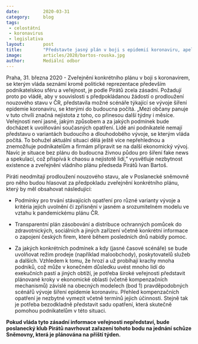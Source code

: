 ```yaml
---
date:         2020-03-31
category:     blog
tags:
 - celostátní
 - koronavirus
 - legislativa
layout:       post
title:        "Představte jasný plán v boji s epidemií koronaviru, apelují na vládu Piráti. Bod chtějí zařadit na jednání Sněmovny"
image:        articles/2020/bartos-rouska.jpg
author:       Mediální odbor
--- 
```



Praha, 31. března 2020 - Zveřejnění konkrétního plánu v boji s koronavirem, se kterým vláda seznámí kromě politické reprezentace především podnikatelskou sféru a veřejnost, je podle Pirátů zcela zásadní. Požadují proto po vládě, aby v souvislosti s předpokládanou žádostí o prodloužení nouzového stavu v ČR, představila možné scénáře týkající se vývoje šíření epidemie koronaviru, se kterými do budoucna počítá. „Mezi občany panuje v tuto chvíli značná nejistota z toho, co přinesou další týdny i měsíce. Veřejnosti není jasné, jakým způsobem a za jakých podmínek bude docházet k uvolňování současných opatření. Lidé ani podnikatelé nemají představu o variantách budoucího a dlouhodobého vývoje, se kterým vláda počítá. To bohužel aktuální situaci dělá ještě více nepřehlednou a znemožňuje podnikatelům a firmám připravit se na další ekonomický vývoj. Navíc je situace bez plánu do budoucna živnou půdou pro šíření fake news a spekulací, což přispívá k chaosu a nejistotě lidí,” vysvětluje nezbytnost existence a zveřejnění vládního plánu předseda Pirátů Ivan Bartoš.


Piráti neodmítají prodloužení nouzového stavu, ale v Poslanecké sněmovně pro něho budou hlasovat za předpokladu zveřejnění konkrétního plánu, který by měl obsahovat následující:

* Podmínky pro trvání stávajících opatření pro různé varianty vývoje a kritéria jejich uvolnění či zpřísnění v jasném a srozumitelném modelu ve vztahu k pandemickému plánu ČR.

* Transparentní plán zásobování a distribuce ochranných pomůcek do zdravotnických, sociálních a jiných zařízení včetně konkrétní informace o zapojení českých firem, které během posledních dnů nabídly pomoc. 

* Za jakých konkrétních podmínek a kdy (jasné časové scénáře) se bude uvolňovat režim prodeje (například maloobchody), poskytovatelů služeb a dalších. Vzhledem k tomu, že hrozí a už probíhají krachy mnoha podniků, což může v konečném důsledku uvést mnoho lidí do exekučních pastí a jiných obtíží, je potřeba široké veřejnosti představit plánované kroky v ekonomické oblasti (včetně kompenzačních mechanismů) závislé na obecných modelech (bod 1) pravděpodobných scénářů vývoje šíření epidemie koronaviru. Přehled kompenzačních opatření je nezbytné vymezit včetně termínů jejich účinnosti. Stejně tak je potřeba bezodkladně představit sadu opatření, která skutečně pomohou podnikatelům v této situaci. 


**Pokud vláda tyto zásadní informace veřejnosti nepředstaví, bude poslanecký klub Pirátů navrhovat zařazení tohoto bodu na jednání schůze Sněmovny, která je plánována na příští týden.**

